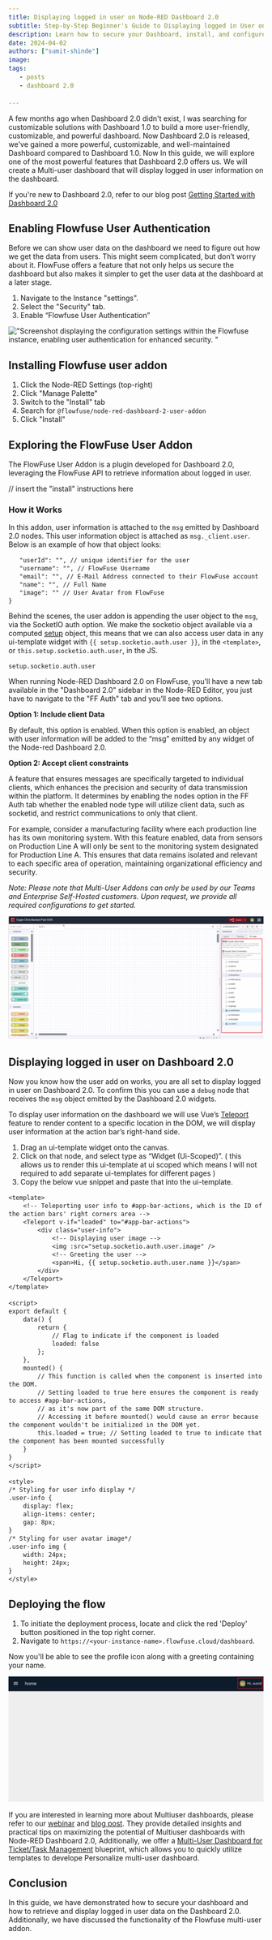 ```yaml
---
title: Displaying logged in user on Node-RED Dashboard 2.0
subtitle: Step-by-Step Beginner's Guide to Displaying logged in User on Node-RED Dashboard 2.0
description: Learn how to secure your Dashboard, install, and configure the Multi-user addon, and display logged-in users on Node-RED Dashboard 2.0. Additionally, delve deeper into understanding how the Multi-user addon functions.
date: 2024-04-02
authors: ["sumit-shinde"]
image: 
tags:
   - posts
   - dashboard 2.0

---
```


A few months ago when Dashboard 2.0 didn't exist, I was searching for customizable solutions with Dashboard 1.0 to build a more user-friendly, customizable, and powerful dashboard. Now Dashboard 2.0 is released, we've gained a more powerful, customizable, and well-maintained Dashboard compared to Dashboard 1.0. Now In this guide, we will explore one of the most powerful features that Dashboard 2.0 offers us. We will create a Multi-user dashboard that will display logged in user information on the dashboard.

<!--more-->

If you're new to Dashboard 2.0, refer to our blog post [Getting Started with Dashboard 2.0](https://flowfuse.com/blog/2024/03/dashboard-getting-started/)

## Enabling Flowfuse User Authentication

Before we can show user data on the dashboard we need to figure out how we get the data from users. This might seem complicated, but don’t worry about it. FlowFuse offers a feature that not only helps us secure the dashboard but also makes it simpler to get the user data at the dashboard at a later stage.

1. Navigate to the Instance "settings".
2. Select the "Security" tab.
3. Enable “Flowfuse User Authentication”

!["Screenshot displaying the configuration settings within the Flowfuse instance, enabling user authentication for enhanced security.
"](./images/displaying-logged-in-user-flowfuse-instance-setting.png "Screenshot displaying the configuration settings within the Flowfuse instance, enabling user authentication for enhanced security.
")

## Installing Flowfuse user addon

1. Click the Node-RED Settings (top-right)
2. Click "Manage Palette"
3. Switch to the "Install" tab
4. Search for `@flowfuse/node-red-dashboard-2-user-addon`
5. Click "Install"

## Exploring the FlowFuse User Addon

The FlowFuse User Addon is a plugin developed for Dashboard 2.0, leveraging the FlowFuse API to retrieve information about logged in user. 

// insert the "install" instructions here

### How it Works

In this addon, user information is attached to the `msg` emitted by Dashboard 2.0 nodes. This user information object is attached as `msg._client.user`. Below is an example of how that object looks:

```
   "userId": "", // unique identifier for the user
   "username": "", // FlowFuse Username
   "email": "", // E-Mail Address connected to their FlowFuse account
   "name": "", // Full Name
   "image": "" // User Avatar from FlowFuse
}
```

Behind the scenes, the user addon is appending the user object to the `msg`, via the SocketIO auth option. We make the socketio object available via a computed [setup](https://dashboard.flowfuse.com/contributing/guides/state-management.html#setup-store) object, this means that we can also access user data in any ui-template widget with `{{ setup.socketio.auth.user }}`, in the `<template>`, or `this.setup.socketio.auth.user`, in the JS.

```
setup.socketio.auth.user
```
When running Node-RED Dashboard 2.0 on FlowFuse, you'll have a new tab available in the "Dashboard 2.0" sidebar in the Node-RED Editor, you just have to navigate to the "FF Auth" tab and you’ll see two options.

**Option 1: Include client Data**

By default, this option is enabled. When this option is enabled, an object with user information will be added to the “msg” emitted by any widget of the Node-red Dashboard 2.0.

**Option 2: Accept client constraints**

A feature that ensures messages are specifically targeted to individual clients, which enhances the precision and security of data transmission within the platform. It determines by enabling the nodes option in the FF Auth tab whether the enabled node type will utilize client data, such as socketid, and restrict communications to only that client.

For example, consider a manufacturing facility where each production line has its own monitoring system. With this feature enabled, data from sensors on Production Line A will only be sent to the monitoring system designated for Production Line A. This ensures that data remains isolated and relevant to each specific area of operation, maintaining organizational efficiency and security.

*Note: Please note that Multi-User Addons can only be used by our Teams and Enterprise Self-Hosted customers. Upon request, we provide all required configurations to get started.*

!["Screenshot displaying the Flowfuse Muti-user addon option"](./images/displaying-logged-in-user-ff-auth-tab.png "Screenshot displaying the Flowfuse Muti-user addon option")

## Displaying logged in user on Dashboard 2.0

Now you know how the user add on works, you are all set to display logged in user on Dashboard 2.0. To confirm this you can use a `debug` node that receives the `msg` object emitted by the Dashboard 2.0 widgets.

To display user information on the dashboard we will use Vue’s [Teleport](https://dashboard.flowfuse.com/nodes/widgets/ui-template.html#teleports) feature to render content to a specific location in the DOM, we will display user information at the action bar’s right-hand side.

1. Drag an ui-template widget onto the canvas.
2. Click on that node, and select type as “Widget (Ui-Scoped)”. ( this allows us to render this ui-template at ui scoped which means I will not required to add separate ui-templates for different pages )
3. Copy the below vue snippet and paste that into the ui-template.

```
<template>
    <!-- Teleporting user info to #app-bar-actions, which is the ID of the action bars' right corners area -->
    <Teleport v-if="loaded" to="#app-bar-actions">
        <div class="user-info">
            <!-- Displaying user image -->
            <img :src="setup.socketio.auth.user.image" />
            <!-- Greeting the user -->
            <span>Hi, {{ setup.socketio.auth.user.name }}</span>
        </div>
    </Teleport>
</template>

<script>
export default {
    data() {
        return {
            // Flag to indicate if the component is loaded
            loaded: false
        };
    },
    mounted() {
        // This function is called when the component is inserted into the DOM.
        // Setting loaded to true here ensures the component is ready to access #app-bar-actions,
        // as it's now part of the same DOM structure.
        // Accessing it before mounted() would cause an error because the component wouldn't be initialized in the DOM yet.
        this.loaded = true; // Setting loaded to true to indicate that the component has been mounted successfully
    }
}
</script>

<style>
/* Styling for user info display */
.user-info {
    display: flex;
    align-items: center;
    gap: 8px;
}
/* Styling for user avatar image*/
.user-info img {
    width: 24px;
    height: 24px;
}
</style>
```

## Deploying the flow 

1. To initiate the deployment process, locate and click the red 'Deploy' button positioned in the top right corner. 
2. Navigate to `https://<your-instance-name>.flowfuse.cloud/dashboard`.

Now you'll be able to see the profile icon along with a greeting containing your name.

!["Screenshot of Dashboard displaying logged in user information "](./images/displaying-logged-in-user-dashboard-view.png "Screenshot of Dashboard displaying logged in user information ")

If you are interested in learning more about Multiuser dashboards, please refer to our [webinar](https://flowfuse.com/webinars/2024/node-red-dashboard-multi-user/) and [blog post](https://flowfuse.com/blog/2024/01/dashboard-2-multi-user/). They provide detailed insights and practical tips on maximizing the potential of Multiuser dashboards with Node-RED Dashboard 2.0, Additionally, we offer a [Multi-User Dashboard for Ticket/Task Management](https://flowfuse.com/blueprints/flowfuse-dashboard/multi-user-dashboard/#multi-user-dashboard-for-ticket%2Ftask-management) blueprint, which allows you to quickly utilize templates to develope Personalize multi-user dashboard.

## Conclusion 
In this guide, we have demonstrated how to secure your dashboard and how to retrieve and display logged in user data on the Dashboard 2.0. Additionally, we have discussed the functionality of the Flowfuse multi-user addon.
